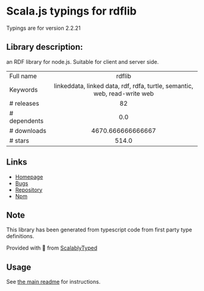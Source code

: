 
# Scala.js typings for rdflib

Typings are for version 2.2.21

## Library description:
an RDF library for node.js. Suitable for client and server side.

|                    |                 |
| ------------------ | :-------------: |
| Full name          | rdflib |
| Keywords           | linkeddata, linked data, rdf, rdfa, turtle, semantic, web, read-write web |
| # releases         | 82 |
| # dependents       | 0.0 |
| # downloads        | 4670.666666666667 |
| # stars            | 514.0 |

## Links
- [Homepage](http://github.com/linkeddata/rdflib.js)
- [Bugs](http://github.com/linkeddata/rdflib.js/issues)
- [Repository](https://github.com/linkeddata/rdflib.js)
- [Npm](https://www.npmjs.com/package/rdflib)
    


## Note
This library has been generated from typescript code from first party type definitions.

Provided with :purple_heart: from [ScalablyTyped](https://github.com/oyvindberg/ScalablyTyped)

## Usage
See [the main readme](../../readme.md) for instructions.


